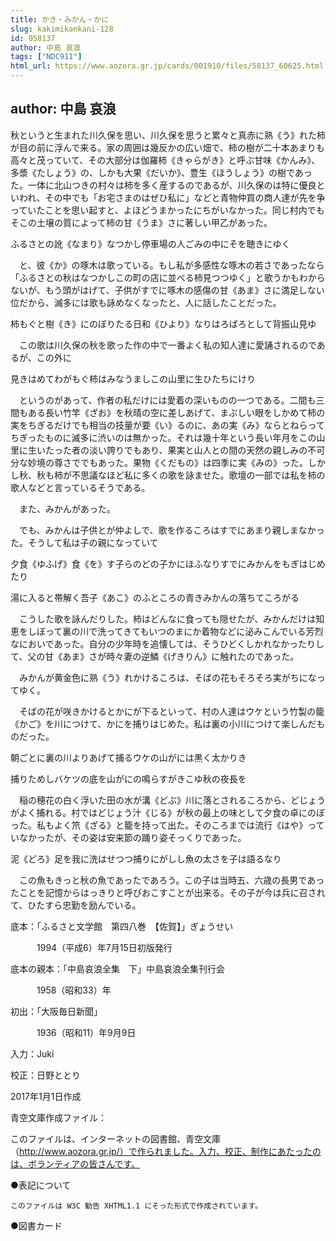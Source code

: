 ```yaml
---
title: かき・みかん・かに
slug: kakimikankani-128
id: 058137
author: 中島 哀浪
tags: ["NDC911"]
html_url: https://www.aozora.gr.jp/cards/001910/files/58137_60625.html
---
```


## author: 中島 哀浪

秋というと生まれた川久保を思い、川久保を思うと累々と真赤に熟《う》れた柿が目の前に浮んで来る。家の周囲は幾反かの広い畑で、柿の樹が二十本あまりも高々と茂っていて、その大部分は伽羅柿《きゃらがき》と呼ぶ甘味《かんみ》、多漿《たしょう》の、しかも大果《だいか》、豊生《ほうしょう》の樹であった。一体に北山つきの村々は柿を多く産するのであるが、川久保のは特に優良といわれ、その中でも「お宅さまのはぜひ私に」などと青物仲買の商人達が先を争っていたことを思い起すと、よほどうまかったにちがいなかった。同じ村内でもそこの土壌の質によって柿の甘《うま》さに著しい甲乙があった。



ふるさとの訛《なまり》なつかし停車場の人ごみの中にそを聴きにゆく



　と、彼《か》の啄木は歌っている。もし私が多感性な啄木の若さであったなら「ふるさとの秋はなつかしこの町の店に並べる柿見つつゆく」と歌うかもわからないが、もう頭がはげて、子供がすでに啄木の感傷の甘《あま》さに満足しない位だから、滅多には歌も詠めなくなったと、人に話したことだった。



柿もぐと樹《き》にのぼりたる日和《ひより》なりはろばろとして背振山見ゆ



　この歌は川久保の秋を歌った作の中で一番よく私の知人達に愛誦されるのであるが、この外に



見きはめてわがもぐ柿はみなうましこの山里に生ひたちにけり



　というのがあって、作者の私だけには愛着の深いものの一つである。二間も三間もある長い竹竿《ざお》を秋晴の空に差しあげて、まぶしい眼をしかめて柿の実をちぎるだけでも相当の技量が要《い》るのに、あの実《み》ならとねらってちぎったものに滅多に渋いのは無かった。それは幾十年という長い年月をこの山里に生いたった者の淡い誇りでもあり、果実と山人との間の天然の親しみの不可分な妙境の尊さででもあった。果物《くだもの》は四季に実《みの》った。しかし秋、秋も柿が不思議なほど私に多くの歌を詠ませた。歌壇の一部では私を柿の歌人などと言っているそうである。

　また、みかんがあった。

　でも、みかんは子供とが仲よしで、歌を作るころはすでにあまり親しまなかった。そうして私は子の親になっていて




夕食《ゆふげ》食《を》す子らのどの子かにほふなりすでにみかんをもぎはじめたり

湯に入ると帯解く吾子《あこ》のふところの青きみかんの落ちてころがる





　こうした歌を詠んだりした。柿はどんなに食っても隠せたが、みかんだけは知恵をしぼって裏の川で洗ってきてもいつのまにか着物などに泌みこんでいる芳烈なにおいであった。自分の少年時を追懐しては、そうひどくしかれなかったりして、父の甘《あま》さが時々妻の逆鱗《げきりん》に触れたのであった。

　みかんが黄金色に熟《う》れかけるころは、そばの花もそろそろ実がちになってゆく。

　そばの花が咲きかけるとかにが下るといって、村の人達はウケという竹製の籠《かご》を川につけて、かにを捕りはじめた。私は裏の小川につけて楽しんだものだった。




朝ごとに裏の川よりあげて捕るウケの山がには黒く太かりき

捕りためしバケツの底を山がにの鳴らすがきこゆ秋の夜長を





　稲の穂花の白く浮いた田の水が溝《どぶ》川に落とされるころから、どじょうがよく捕れる。村ではどじょう汁《じる》が秋の最上の味として夕食の卓にのぼった。私もよく笊《ざる》と籠を持って出た。そのころまでは流行《はや》っていなかったが、その姿は安来節の踊り姿そっくりであった。



泥《どろ》足を我に洗はせつつ捕りにがしし魚の太さを子は語るなり



　この魚もきっと秋の魚であったであろう。この子は当時五、六歳の長男であったことを記憶からはっきりと呼びおこすことが出来る。その子が今は兵に召されて、ひたすら忠勤を励んでいる。













底本：「ふるさと文学館　第四八巻　【佐賀】」ぎょうせい

　　　1994（平成6）年7月15日初版発行

底本の親本：「中島哀浪全集　下」中島哀浪全集刊行会

　　　1958（昭和33）年

初出：「大阪毎日新聞」

　　　1936（昭和11）年9月9日

入力：Juki

校正：日野ととり

2017年1月1日作成

青空文庫作成ファイル：

このファイルは、インターネットの図書館、青空文庫（http://www.aozora.gr.jp/）で作られました。入力、校正、制作にあたったのは、ボランティアの皆さんです。











●表記について


	このファイルは W3C 勧告 XHTML1.1 にそった形式で作成されています。







●図書カード